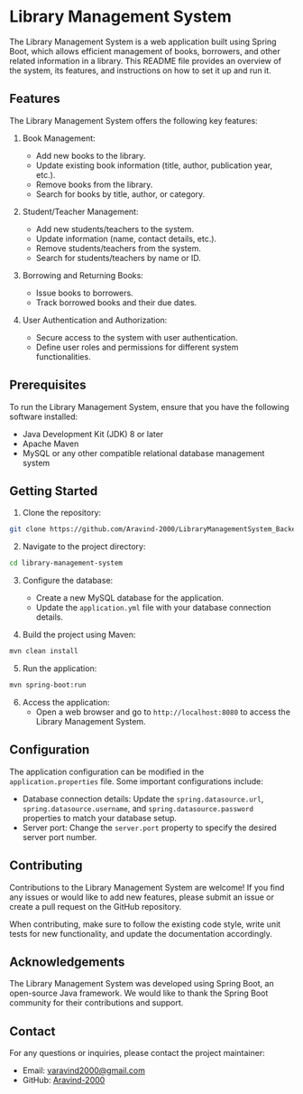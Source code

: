 # Library Management System

The Library Management System is a web application built using Spring Boot, which allows efficient management of books, borrowers, and other related information in a library. This README file provides an overview of the system, its features, and instructions on how to set it up and run it.

## Features

The Library Management System offers the following key features:

1. Book Management:
   - Add new books to the library.
   - Update existing book information (title, author, publication year, etc.).
   - Remove books from the library.
   - Search for books by title, author, or category.

2. Student/Teacher Management:
   - Add new students/teachers to the system.
   - Update information (name, contact details, etc.).
   - Remove students/teachers from the system.
   - Search for students/teachers by name or ID.

3. Borrowing and Returning Books:
   - Issue books to borrowers.
   - Track borrowed books and their due dates.

5. User Authentication and Authorization:
   - Secure access to the system with user authentication.
   - Define user roles and permissions for different system functionalities.

## Prerequisites

To run the Library Management System, ensure that you have the following software installed:

- Java Development Kit (JDK) 8 or later
- Apache Maven
- MySQL or any other compatible relational database management system

## Getting Started

1. Clone the repository:

```bash
git clone https://github.com/Aravind-2000/LibraryManagementSystem_Backend
```

2. Navigate to the project directory:

```bash
cd library-management-system
```

3. Configure the database:
   - Create a new MySQL database for the application.
   - Update the `application.yml` file with your database connection details.

4. Build the project using Maven:

```bash
mvn clean install
```

5. Run the application:

```bash
mvn spring-boot:run
```

6. Access the application:
   - Open a web browser and go to `http://localhost:8080` to access the Library Management System.

## Configuration

The application configuration can be modified in the `application.properties` file. Some important configurations include:

- Database connection details: Update the `spring.datasource.url`, `spring.datasource.username`, and `spring.datasource.password` properties to match your database setup.
- Server port: Change the `server.port` property to specify the desired server port number.

## Contributing

Contributions to the Library Management System are welcome! If you find any issues or would like to add new features, please submit an issue or create a pull request on the GitHub repository.

When contributing, make sure to follow the existing code style, write unit tests for new functionality, and update the documentation accordingly.

## Acknowledgements

The Library Management System was developed using Spring Boot, an open-source Java framework. We would like to thank the Spring Boot community for their contributions and support.

## Contact

For any questions or inquiries, please contact the project maintainer:

- Email: [varavind2000@gmail.com](mailto:varavind2000@gmail.com)
- GitHub: [Aravind-2000](https://github.com/Aravind-2000)
